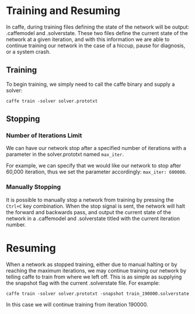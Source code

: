 # Training and Resuming

In caffe, during training files defining the state of the network will be output: .caffemodel and .solverstate. These two files define the current state of the network at a given iteration, and with this information we are able to continue training our network in the case of a hiccup, pause for diagnosis, or a system crash.

## Training

To begin training, we simply need to call the caffe binary and supply a solver:

`caffe train -solver solver.prototxt`

## Stopping

### Number of Iterations Limit

We can have our network stop after a specified number of iterations with a parameter in the solver.prototxt named `max_iter`. 

For example, we can specify that we would like our network to stop after 60,000 iteration, thus we set the parameter accordingly: `max_iter: 600000`.

### Manually Stopping

It is possible to manually stop a network from training by pressing the `Ctrl+C` key combination. When the stop signal is sent, the network will halt the forward and backwards pass, and output the current state of the network in a .caffemodel and .solverstate titled with the current iteration number.

# Resuming

When a network as stopped training, either due to manual halting or by reaching the maximum iterations, we may continue training our network by telling caffe to train from where we left off. This is as simple as supplying the snapshot flag with the current .solverstate file. For example:

`caffe train -solver solver.prototxt -snapshot train_190000.solverstate`

In this case we will continue training from iteration 190000.